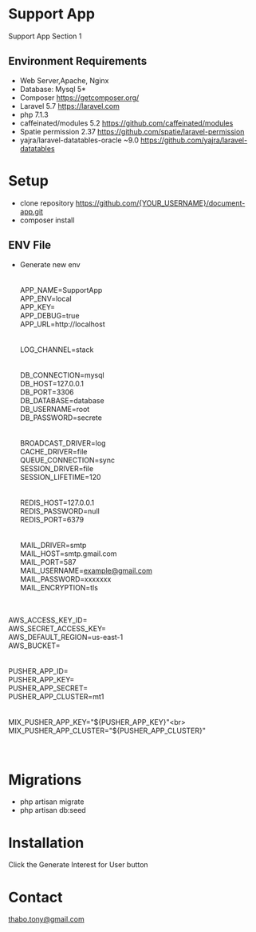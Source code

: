 # Support App
Support App Section 1<br>


## Environment Requirements
- Web Server,Apache, Nginx<br>
- Database: Mysql 5*<br>
- Composer https://getcomposer.org/<br>
- Laravel 5.7 https://laravel.com<br>
- php 7.1.3 <br>
- caffeinated/modules 5.2 https://github.com/caffeinated/modules<br>
- Spatie permission 2.37 https://github.com/spatie/laravel-permission<br>
- yajra/laravel-datatables-oracle ~9.0 https://github.com/yajra/laravel-datatables<br>

#  Setup
- clone repository https://github.com/{YOUR_USERNAME}/document-app.git<br>
- composer install<br>

## ENV File
- Generate new env<br><br><br>
APP_NAME=SupportApp<br>
APP_ENV=local<br>
APP_KEY=<br>
APP_DEBUG=true<br>
APP_URL=http://localhost<br>
<br><br>
LOG_CHANNEL=stack<br>
<br><br>
DB_CONNECTION=mysql<br>
DB_HOST=127.0.0.1<br>
DB_PORT=3306<br>
DB_DATABASE=database<br>
DB_USERNAME=root<br>
DB_PASSWORD=secrete<br>
<br><br>
BROADCAST_DRIVER=log<br>
CACHE_DRIVER=file<br>
QUEUE_CONNECTION=sync<br>
SESSION_DRIVER=file<br>
SESSION_LIFETIME=120<br>
<br><br>
REDIS_HOST=127.0.0.1<br>
REDIS_PASSWORD=null<br>
REDIS_PORT=6379<br>
<br><br>
MAIL_DRIVER=smtp<br>
MAIL_HOST=smtp.gmail.com<br>
MAIL_PORT=587<br>
MAIL_USERNAME=example@gmail.com<br>
MAIL_PASSWORD=xxxxxxx<br>
MAIL_ENCRYPTION=tls<br>

<br><br>
AWS_ACCESS_KEY_ID=<br>
AWS_SECRET_ACCESS_KEY=<br>
AWS_DEFAULT_REGION=us-east-1<br>
AWS_BUCKET=<br>
<br><br>
PUSHER_APP_ID=<br>
PUSHER_APP_KEY=<br>
PUSHER_APP_SECRET=<br>
PUSHER_APP_CLUSTER=mt1<br>
<br><br>
MIX_PUSHER_APP_KEY="${PUSHER_APP_KEY}"<br>
MIX_PUSHER_APP_CLUSTER="${PUSHER_APP_CLUSTER}"<br>
<br><br>
# Migrations
- php artisan migrate<br>
- php artisan db:seed 

# Installation 
Click the Generate Interest for User button

# Contact
thabo.tony@gmail.com



